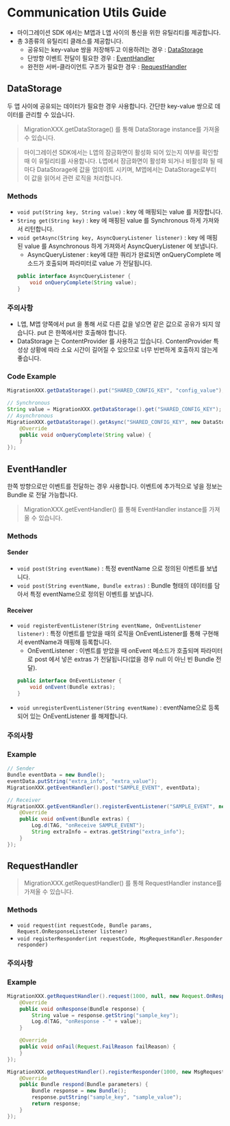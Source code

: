 # Communication Utils Guide
- 마이그레이션 SDK 에서는 M앱과 L앱 사이의 통신을 위한 유틸리티를 제공합니다.
- 총 3종류의 유틸리티 클래스를 제공합니다.
    - 공유되는 key-value 쌍을 저장해두고 이용하려는 경우 : [DataStorage](#datastorage)
    - 단방향 이벤트 전달이 필요한 경우 : [EventHandler](#eventhandler)
    - 완전한 서버-클라이언트 구조가 필요한 경우 : [RequestHandler](#requesthandler)

## DataStorage

두 앱 사이에 공유되는 데이터가 필요한 경우 사용합니다. 간단한 key-value 쌍으로 데이터를 관리할 수 있습니다.

> MigrationXXX.getDataStorage() 를 통해 DataStorage instance를 가져올 수 있습니다.

> 마이그레이션 SDK에서는 L앱의 잠금화면이 활성화 되어 있는지 여부를 확인할 때 이 유틸리티를 사용합니다. L앱에서 잠금화면이 활성화 되거나 비활성화 될 때마다 DataStorage에 값을 업데이트 시키며, M앱에서는 DataStorage로부터 이 값을 읽어서 관련 로직을 처리합니다.


### Methods
- `void put(String key, String value)` : key 에 매핑되는 value 를 저장합니다.
- `String get(String key)` : key 에 매핑된 value 를 Synchronous 하게 가져와서 리턴합니다. 
- `void getAsync(String key, AsyncQueryListener listener)` : key 에 매핑된 value 를 Asynchronous 하게 가져와서 AsyncQueryListener 에 보냅니다.
    - AsyncQueryListener : key에 대한 쿼리가 완료되면 onQueryComplete 메소드가 호출되며 파라미터로 value 가 전달됩니다.
    ```java
    public interface AsyncQueryListener {
        void onQueryComplete(String value);
    }
    ```

### 주의사항
- L앱, M앱 양쪽에서 put 을 통해 서로 다른 값을 넣으면 같은 값으로 공유가 되지 않습니다. put 은 한쪽에서만 호출해야 합니다.
- DataStorage 는 ContentProvider 를 사용하고 있습니다. ContentProvider 특성상 상황에 따라 소요 시간이 길어질 수 있으므로 너무 빈번하게 호출하지 않는게 좋습니다.

### Code Example
```java
MigrationXXX.getDataStorage().put("SHARED_CONFIG_KEY", "config_value");

// Synchronous
String value = MigrationXXX.getDataStorage().get("SHARED_CONFIG_KEY");
// Asynchronous
MigrationXXX.getDataStorage().getAsync("SHARED_CONFIG_KEY", new DataStorage.AsyncQueryListener() {
    @Override
    public void onQueryComplete(String value) {
    }
});
```


## EventHandler

한쪽 방향으로만 이벤트를 전달하는 경우 사용합니다. 이벤트에 추가적으로 넣을 정보는 Bundle 로 전달 가능합니다.

> MigrationXXX.getEventHandler() 를 통해 EventHandler instance를 가져올 수 있습니다.

### Methods
#### Sender
- `void post(String eventName)` : 특정 eventName 으로 정의된 이벤트를 보냅니다.
- `void post(String eventName, Bundle extras)` : Bundle 형태의 데이터를 담아서 특정 eventName으로 정의된 이벤트를 보냅니다.
#### Receiver
- `void registerEventListener(String eventName, OnEventListener listener)` : 특정 이벤트를 받았을 때의 로직을 OnEventListener를 통해 구현해서 eventName과 매핑해 등록합니다.
    - OnEventListener : 이벤트를 받았을 때 onEvent 메소드가 호출되며 파라미터로 post 에서 넣은 extras 가 전달됩니다(없을 경우 null 이 아닌 빈 Bundle 전달).
    ```java
    public interface OnEventListener {
        void onEvent(Bundle extras);
    }
    ```
- `void unregisterEventListener(String eventName)` : eventName으로 등록되어 있는 OnEventListener 를 해제합니다.

### 주의사항

### Example
```java
// Sender
Bundle eventData = new Bundle();
eventData.putString("extra_info", "extra_value");
MigrationXXX.getEventHandler().post("SAMPLE_EVENT", eventData);

// Receiver
MigrationXXX.getEventHandler().registerEventListener("SAMPLE_EVENT", new EventHandler.OnEventListener() {
    @Override
    public void onEvent(Bundle extras) {
        Log.d(TAG, "onReceive SAMPLE_EVENT");
        String extraInfo = extras.getString("extra_info");
    }
});

```


## RequestHandler

> MigrationXXX.getRequestHandler() 를 통해 RequestHandler instance를 가져올 수 있습니다.

### Methods
- `void request(int requestCode, Bundle params, Request.OnResponseListener listener)`
- `void registerResponder(int requestCode, MsgRequestHandler.Responder responder)`

### 주의사항

### Example
```java
MigrationXXX.getRequestHandler().request(1000, null, new Request.OnResponseListener() {
    @Override
    public void onResponse(Bundle response) {
        String value = response.getString("sample_key");
        Log.d(TAG, "onResponse - " + value);
    }

    @Override
    public void onFail(Request.FailReason failReason) {
    }
});

MigrationXXX.getRequestHandler().registerResponder(1000, new MsgRequestHandler.Responder() {
    @Override
    public Bundle respond(Bundle parameters) {
        Bundle response = new Bundle();
        response.putString("sample_key", "sample_value");
        return response;
    }
});
```
